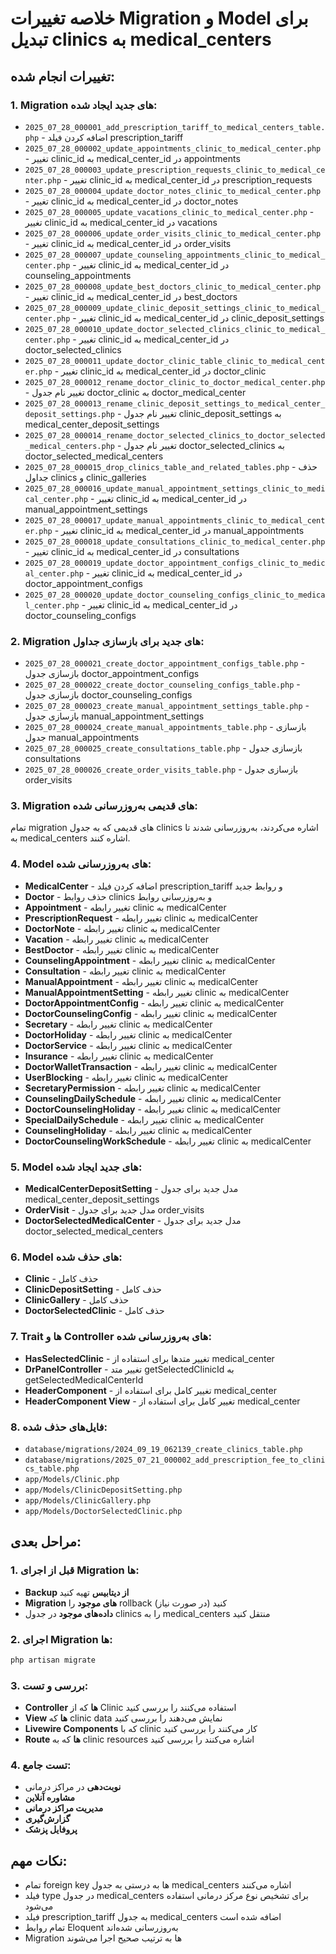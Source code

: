 # خلاصه تغییرات Migration و Model برای تبدیل clinics به medical_centers

## تغییرات انجام شده:

### 1. Migration های جدید ایجاد شده:
- `2025_07_28_000001_add_prescription_tariff_to_medical_centers_table.php` - اضافه کردن فیلد prescription_tariff
- `2025_07_28_000002_update_appointments_clinic_to_medical_center.php` - تغییر clinic_id به medical_center_id در appointments
- `2025_07_28_000003_update_prescription_requests_clinic_to_medical_center.php` - تغییر clinic_id به medical_center_id در prescription_requests
- `2025_07_28_000004_update_doctor_notes_clinic_to_medical_center.php` - تغییر clinic_id به medical_center_id در doctor_notes
- `2025_07_28_000005_update_vacations_clinic_to_medical_center.php` - تغییر clinic_id به medical_center_id در vacations
- `2025_07_28_000006_update_order_visits_clinic_to_medical_center.php` - تغییر clinic_id به medical_center_id در order_visits
- `2025_07_28_000007_update_counseling_appointments_clinic_to_medical_center.php` - تغییر clinic_id به medical_center_id در counseling_appointments
- `2025_07_28_000008_update_best_doctors_clinic_to_medical_center.php` - تغییر clinic_id به medical_center_id در best_doctors
- `2025_07_28_000009_update_clinic_deposit_settings_clinic_to_medical_center.php` - تغییر clinic_id به medical_center_id در clinic_deposit_settings
- `2025_07_28_000010_update_doctor_selected_clinics_clinic_to_medical_center.php` - تغییر clinic_id به medical_center_id در doctor_selected_clinics
- `2025_07_28_000011_update_doctor_clinic_table_clinic_to_medical_center.php` - تغییر clinic_id به medical_center_id در doctor_clinic
- `2025_07_28_000012_rename_doctor_clinic_to_doctor_medical_center.php` - تغییر نام جدول doctor_clinic به doctor_medical_center
- `2025_07_28_000013_rename_clinic_deposit_settings_to_medical_center_deposit_settings.php` - تغییر نام جدول clinic_deposit_settings به medical_center_deposit_settings
- `2025_07_28_000014_rename_doctor_selected_clinics_to_doctor_selected_medical_centers.php` - تغییر نام جدول doctor_selected_clinics به doctor_selected_medical_centers
- `2025_07_28_000015_drop_clinics_table_and_related_tables.php` - حذف جداول clinics و clinic_galleries
- `2025_07_28_000016_update_manual_appointment_settings_clinic_to_medical_center.php` - تغییر clinic_id به medical_center_id در manual_appointment_settings
- `2025_07_28_000017_update_manual_appointments_clinic_to_medical_center.php` - تغییر clinic_id به medical_center_id در manual_appointments
- `2025_07_28_000018_update_consultations_clinic_to_medical_center.php` - تغییر clinic_id به medical_center_id در consultations
- `2025_07_28_000019_update_doctor_appointment_configs_clinic_to_medical_center.php` - تغییر clinic_id به medical_center_id در doctor_appointment_configs
- `2025_07_28_000020_update_doctor_counseling_configs_clinic_to_medical_center.php` - تغییر clinic_id به medical_center_id در doctor_counseling_configs

### 2. Migration های جدید برای بازسازی جداول:
- `2025_07_28_000021_create_doctor_appointment_configs_table.php` - بازسازی جدول doctor_appointment_configs
- `2025_07_28_000022_create_doctor_counseling_configs_table.php` - بازسازی جدول doctor_counseling_configs
- `2025_07_28_000023_create_manual_appointment_settings_table.php` - بازسازی جدول manual_appointment_settings
- `2025_07_28_000024_create_manual_appointments_table.php` - بازسازی جدول manual_appointments
- `2025_07_28_000025_create_consultations_table.php` - بازسازی جدول consultations
- `2025_07_28_000026_create_order_visits_table.php` - بازسازی جدول order_visits

### 3. Migration های قدیمی به‌روزرسانی شده:
تمام migration های قدیمی که به جدول clinics اشاره می‌کردند، به‌روزرسانی شدند تا به medical_centers اشاره کنند.

### 4. Model های به‌روزرسانی شده:
- **MedicalCenter** - اضافه کردن فیلد prescription_tariff و روابط جدید
- **Doctor** - حذف روابط clinics و به‌روزرسانی روابط
- **Appointment** - تغییر رابطه clinic به medicalCenter
- **PrescriptionRequest** - تغییر رابطه clinic به medicalCenter
- **DoctorNote** - تغییر رابطه clinic به medicalCenter
- **Vacation** - تغییر رابطه clinic به medicalCenter
- **BestDoctor** - تغییر رابطه clinic به medicalCenter
- **CounselingAppointment** - تغییر رابطه clinic به medicalCenter
- **Consultation** - تغییر رابطه clinic به medicalCenter
- **ManualAppointment** - تغییر رابطه clinic به medicalCenter
- **ManualAppointmentSetting** - تغییر رابطه clinic به medicalCenter
- **DoctorAppointmentConfig** - تغییر رابطه clinic به medicalCenter
- **DoctorCounselingConfig** - تغییر رابطه clinic به medicalCenter
- **Secretary** - تغییر رابطه clinic به medicalCenter
- **DoctorHoliday** - تغییر رابطه clinic به medicalCenter
- **DoctorService** - تغییر رابطه clinic به medicalCenter
- **Insurance** - تغییر رابطه clinic به medicalCenter
- **DoctorWalletTransaction** - تغییر رابطه clinic به medicalCenter
- **UserBlocking** - تغییر رابطه clinic به medicalCenter
- **SecretaryPermission** - تغییر رابطه clinic به medicalCenter
- **CounselingDailySchedule** - تغییر رابطه clinic به medicalCenter
- **DoctorCounselingHoliday** - تغییر رابطه clinic به medicalCenter
- **SpecialDailySchedule** - تغییر رابطه clinic به medicalCenter
- **CounselingHoliday** - تغییر رابطه clinic به medicalCenter
- **DoctorCounselingWorkSchedule** - تغییر رابطه clinic به medicalCenter

### 5. Model های جدید ایجاد شده:
- **MedicalCenterDepositSetting** - مدل جدید برای جدول medical_center_deposit_settings
- **OrderVisit** - مدل جدید برای جدول order_visits
- **DoctorSelectedMedicalCenter** - مدل جدید برای جدول doctor_selected_medical_centers

### 6. Model های حذف شده:
- **Clinic** - حذف کامل
- **ClinicDepositSetting** - حذف کامل
- **ClinicGallery** - حذف کامل
- **DoctorSelectedClinic** - حذف کامل

### 7. Trait ها و Controller های به‌روزرسانی شده:
- **HasSelectedClinic** - تغییر متدها برای استفاده از medical_center
- **DrPanelController** - تغییر متد getSelectedClinicId به getSelectedMedicalCenterId
- **HeaderComponent** - تغییر کامل برای استفاده از medical_center
- **HeaderComponent View** - تغییر کامل برای استفاده از medical_center

### 8. فایل‌های حذف شده:
- `database/migrations/2024_09_19_062139_create_clinics_table.php`
- `database/migrations/2025_07_21_000002_add_prescription_fee_to_clinics_table.php`
- `app/Models/Clinic.php`
- `app/Models/ClinicDepositSetting.php`
- `app/Models/ClinicGallery.php`
- `app/Models/DoctorSelectedClinic.php`

## مراحل بعدی:

### 1. قبل از اجرای Migration ها:
- **Backup از دیتابیس** تهیه کنید
- **Migration های موجود** را rollback کنید (در صورت نیاز)
- **داده‌های موجود** در جدول clinics را به medical_centers منتقل کنید

### 2. اجرای Migration ها:
```bash
php artisan migrate
```

### 3. بررسی و تست:
- **Controller ها** که از Clinic استفاده می‌کنند را بررسی کنید
- **View ها** که clinic data نمایش می‌دهند را بررسی کنید
- **Livewire Components** که با clinic کار می‌کنند را بررسی کنید
- **Route ها** که به clinic resources اشاره می‌کنند را بررسی کنید

### 4. تست جامع:
- **نوبت‌دهی** در مراکز درمانی
- **مشاوره آنلاین**
- **مدیریت مراکز درمانی**
- **گزارش‌گیری**
- **پروفایل پزشک**

## نکات مهم:
- تمام foreign key ها به درستی به جدول medical_centers اشاره می‌کنند
- فیلد type در جدول medical_centers برای تشخیص نوع مرکز درمانی استفاده می‌شود
- فیلد prescription_tariff به جدول medical_centers اضافه شده است
- تمام روابط Eloquent به‌روزرسانی شده‌اند
- Migration ها به ترتیب صحیح اجرا می‌شوند